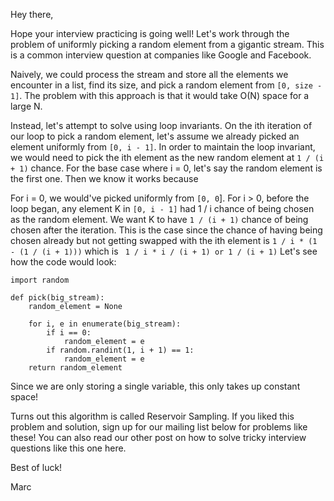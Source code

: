 Hey there,

Hope your interview practicing is going well! Let's work through the problem of uniformly picking a random element from a gigantic stream. This is a common interview question at companies like Google and Facebook.

Naively, we could process the stream and store all the elements we encounter in a list, find its size, and pick a random element from `[0, size - 1]`. The problem with this approach is that it would take O(N) space for a large N.

Instead, let's attempt to solve using loop invariants. On the ith iteration of our loop to pick a random element, let's assume we already picked an element uniformly from `[0, i - 1]`. In order to maintain the loop invariant, we would need to pick the ith element as the new random element at `1 / (i + 1)` chance. For the base case where i = 0, let's say the random element is the first one. Then we know it works because

For i = 0, we would've picked uniformly from `[0, 0`].
For i > 0, before the loop began, any element K in `[0, i - 1]` had 1 / i chance of being chosen as the random element. We want K to have `1 / (i + 1)` chance of being chosen after the iteration. This is the case since the chance of having being chosen already but not getting swapped with the ith element is `1 / i * (1 - (1 / (i + 1)))` which is ` 1 / i * i / (i + 1) or 1 / (i + 1)`
Let's see how the code would look:
```
import random

def pick(big_stream):
    random_element = None

    for i, e in enumerate(big_stream):
        if i == 0:
            random_element = e
        if random.randint(1, i + 1) == 1:
            random_element = e
    return random_element
```
Since we are only storing a single variable, this only takes up constant space!

Turns out this algorithm is called Reservoir Sampling. If you liked this problem and solution, sign up for our mailing list below for problems like these! You can also read our other post on how to solve tricky interview questions like this one here.

Best of luck!

Marc
